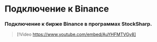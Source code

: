 # Подключение к Binance

### Подключение к бирже Binance в программах StockSharp.

> [!Video https://www.youtube.com/embed/AuYHFMTVGy8]
